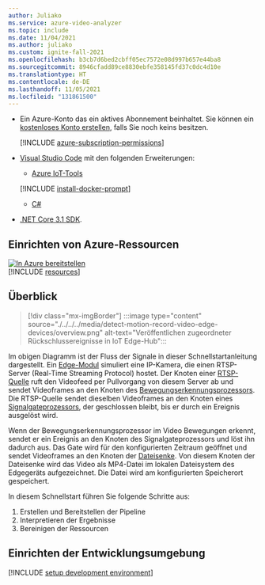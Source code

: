 ```yaml
---
author: Juliako
ms.service: azure-video-analyzer
ms.topic: include
ms.date: 11/04/2021
ms.author: juliako
ms.custom: ignite-fall-2021
ms.openlocfilehash: b3cb7d6bed2cbff05ec7572e08d997b657e44ba8
ms.sourcegitcommit: 8946cfadd89ce8830ebfe358145fd37c0dc4d10e
ms.translationtype: HT
ms.contentlocale: de-DE
ms.lasthandoff: 11/05/2021
ms.locfileid: "131861500"
---
```

* Ein Azure-Konto das ein aktives Abonnement beinhaltet. Sie können ein [kostenloses Konto erstellen](https://azure.microsoft.com/free/?WT.mc_id=A261C142F), falls Sie noch keins besitzen.

    [!INCLUDE [azure-subscription-permissions](../../common-includes/azure-subscription-permissions.md)]
* [Visual Studio Code](https://code.visualstudio.com/) mit den folgenden Erweiterungen:
    * [Azure IoT-Tools](https://marketplace.visualstudio.com/items?itemName=vsciot-vscode.azure-iot-tools)
    
    [!INCLUDE [install-docker-prompt](../../common-includes/install-docker-prompt.md)]   
    * [C#](https://marketplace.visualstudio.com/items?itemName=ms-dotnettools.csharp)
* [.NET Core 3.1 SDK](https://dotnet.microsoft.com/download/dotnet-core/3.1).         

## <a name="set-up-azure-resources"></a>Einrichten von Azure-Ressourcen

[![In Azure bereitstellen](https://aka.ms/deploytoazurebutton)](https://aka.ms/ava-click-to-deploy)  
[!INCLUDE [resources](../../../includes/common-includes/azure-resources.md)]

## <a name="overview"></a>Überblick

> [!div class="mx-imgBorder"]
> :::image type="content" source="./../../../media/detect-motion-record-video-edge-devices/overview.png" alt-text="Veröffentlichen zugeordneter Rückschlussereignisse in IoT Edge-Hub":::

Im obigen Diagramm ist der Fluss der Signale in dieser Schnellstartanleitung dargestellt. Ein [Edge-Modul](https://github.com/Azure/video-analyzer/tree/main/edge-modules/sources/rtspsim-live555) simuliert eine IP-Kamera, die einen RTSP-Server (Real-Time Streaming Protocol) hostet. Der Knoten einer [RTSP-Quelle](./../../../../pipeline.md#rtsp-source) ruft den Videofeed per Pullvorgang von diesem Server ab und sendet Videoframes an den Knoten des [Bewegungserkennungsprozessors](./../../../../pipeline.md#motion-detection-processor). Die RTSP-Quelle sendet dieselben Videoframes an den Knoten eines [Signalgateprozessors](./../../../../pipeline.md#signal-gate-processor), der geschlossen bleibt, bis er durch ein Ereignis ausgelöst wird.

Wenn der Bewegungserkennungsprozessor im Video Bewegungen erkennt, sendet er ein Ereignis an den Knoten des Signalgateprozessors und löst ihn dadurch aus. Das Gate wird für den konfigurierten Zeitraum geöffnet und sendet Videoframes an den Knoten der [Dateisenke](./../../../../pipeline.md#file-sink). Von diesem Knoten der Dateisenke wird das Video als MP4-Datei im lokalen Dateisystem des Edgegeräts aufgezeichnet. Die Datei wird am konfigurierten Speicherort gespeichert.

In diesem Schnellstart führen Sie folgende Schritte aus:

1. Erstellen und Bereitstellen der Pipeline
1. Interpretieren der Ergebnisse
1. Bereinigen der Ressourcen

## <a name="set-up-your-development-environment"></a>Einrichten der Entwicklungsumgebung
[!INCLUDE [setup development environment](./../../../includes/set-up-dev-environment/csharp/csharp-set-up-dev-env.md)]
